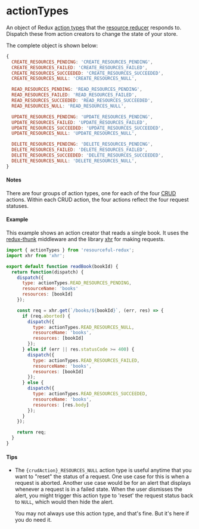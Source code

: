 # actionTypes

An object of Redux [action types](http://redux.js.org/docs/basics/Actions.html)
that the [resource reducer](resource-reducer.md) responds to. Dispatch these
from action creators to change the state of your store.

The complete object is shown below:

```js
{
  CREATE_RESOURCES_PENDING: 'CREATE_RESOURCES_PENDING',
  CREATE_RESOURCES_FAILED: 'CREATE_RESOURCES_FAILED',
  CREATE_RESOURCES_SUCCEEDED: 'CREATE_RESOURCES_SUCCEEDED',
  CREATE_RESOURCES_NULL: 'CREATE_RESOURCES_NULL',

  READ_RESOURCES_PENDING: 'READ_RESOURCES_PENDING',
  READ_RESOURCES_FAILED: 'READ_RESOURCES_FAILED',
  READ_RESOURCES_SUCCEEDED: 'READ_RESOURCES_SUCCEEDED',
  READ_RESOURCES_NULL: 'READ_RESOURCES_NULL',

  UPDATE_RESOURCES_PENDING: 'UPDATE_RESOURCES_PENDING',
  UPDATE_RESOURCES_FAILED: 'UPDATE_RESOURCES_FAILED',
  UPDATE_RESOURCES_SUCCEEDED: 'UPDATE_RESOURCES_SUCCEEDED',
  UPDATE_RESOURCES_NULL: 'UPDATE_RESOURCES_NULL',

  DELETE_RESOURCES_PENDING: 'DELETE_RESOURCES_PENDING',
  DELETE_RESOURCES_FAILED: 'DELETE_RESOURCES_FAILED',
  DELETE_RESOURCES_SUCCEEDED: 'DELETE_RESOURCES_SUCCEEDED',
  DELETE_RESOURCES_NULL: 'DELETE_RESOURCES_NULL',
}
```

#### Notes

There are four groups of action types, one for each of the four
[CRUD](https://en.wikipedia.org/wiki/Create,_read,_update_and_delete) actions.
Within each CRUD action, the four actions reflect the four request statuses.

#### Example

This example shows an action creator that reads a single book. It uses the
[redux-thunk](https://github.com/gaearon/redux-thunk) middleware and the
library [xhr](https://github.com/naugtur/xhr) for making requests.

```js
import { actionTypes } from 'resourceful-redux';
import xhr from 'xhr';

export default function readBook(bookId) {
  return function(dispatch) {
    dispatch({
      type: actionTypes.READ_RESOURCES_PENDING,
      resourceName: 'books'
      resources: [bookId]
    });

    const req = xhr.get(`/books/${bookId}`, (err, res) => {
      if (req.aborted) {
        dispatch({
          type: actionTypes.READ_RESOURCES_NULL,
          resourceName: 'books',
          resources: [bookId]
        });
      } else if (err || res.statusCode >= 400) {
        dispatch({
          type: actionTypes.READ_RESOURCES_FAILED,
          resourceName: 'books',
          resources: [bookId]
        });
      } else {
        dispatch({
          type: actionTypes.READ_RESOURCES_SUCCEEDED,
          resourceName: 'books',
          resources: [res.body]
        });
      }
    });

    return req;
  }
}
```

#### Tips

- The `{crudAction}_RESOURCES_NULL` action type is useful anytime that you want
  to "reset" the status of a request. One use case for this is when a request
  is aborted. Another use case would be for an alert that displays whenever a
  request is in a failed state. When the user dismisses the alert, you might
  trigger this action type to 'reset' the request status back to `NULL`, which
  would then hide the alert.

  You may not always use this action type, and that's fine. But it's here if
  you do need it.
